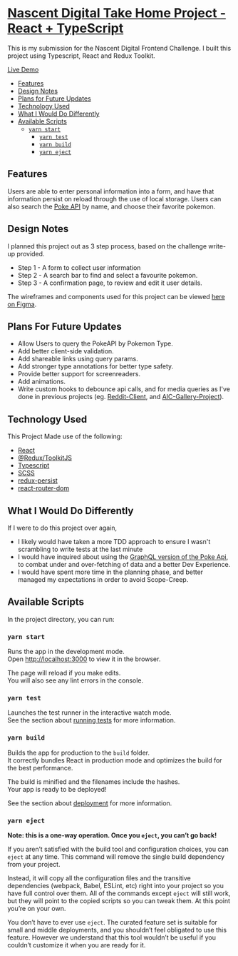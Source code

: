 # [Nascent Digital Take Home Project - React + TypeScript](https://dg-nascent-takehome.netlify.app/) 


This is my submission for the Nascent Digital Frontend Challenge. I built this project using Typescript, React and Redux Toolkit.

[Live Demo](https://dg-nascent-takehome.netlify.app/)

- [Features](#features)
- [Design Notes](#design-notes)
- [Plans for Future Updates](#plans-for-future-updates)
- [Technology Used](#technology-used)
- [What I Would Do Differently](#What-I-Would-Do-Differently)
- [Available Scripts](#available-scripts)
  - [`yarn start`](#yarn-start)
    - [`yarn test`](#yarn-test)
    - [`yarn build`](#yarn-build)
    - [`yarn eject`](#yarn-eject)

## Features

Users are able to enter personal information into a form, and have that information persist on reload through the use of local storage. Users can also search the [Poke API](https://pokeapi.co/) by name, and choose their favorite pokemon. 

## Design Notes
I planned this project out as 3 step process, based on the challenge write-up provided. 
- Step 1 - A form to collect user information 
- Step 2 - A search bar to find and select a favourite pokemon. 
- Step 3 - A confirmation page, to review and edit it user details.

The wireframes and components used for this project can be viewed [here on Figma](https://www.figma.com/file/YQzMrHJteD28316hJZfO3J/Nascent-Digital-Assesment?node-id=0%3A1). 

## Plans For Future Updates

- Allow Users to query the PokeAPI by Pokemon Type.
- Add better client-side validation.
- Add shareable links using query params. 
- Add stronger type annotations for better type safety. 
- Provide better support for screenreaders. 
- Add animations. 
- Write custom hooks to debounce api calls, and for media queries as I've done in previous projects (eg. [Reddit-Client](https://github.com/DakotahGodfrey/react-reddit-client), and [AIC-Gallery-Project](https://github.com/DakotahGodfrey/aic-project)).

## Technology Used

This Project Made use of the following:

- [React](https://reactjs.org/docs/getting-started.html)
- [@Redux/ToolkitJS](https://redux-toolkit.js.org/introduction/getting-started)
- [Typescript](https://www.typescriptlang.org/docs/)
- [SCSS](https://sass-lang.com/documentation/syntax)
- [redux-persist](https://github.com/rt2zz/redux-persist#readme)
- [react-router-dom](https://reactrouter.com/docs/en/v6/getting-started/installation)

## What I Would Do Differently 

If I were to do this project over again, 
- I likely would have taken a more TDD approach to ensure I wasn't scrambling to write tests at the last minute
- I would have inquired about using the [GraphQL version of the Poke Api](https://pokeapi.co/docs/graphql), to combat under and over-fetching of data and a better Dev Experience. 
- I would have spent more time in the planning phase, and better managed my expectations in order to avoid Scope-Creep.


## Available Scripts

In the project directory, you can run:

### `yarn start`

Runs the app in the development mode.<br />
Open [http://localhost:3000](http://localhost:3000) to view it in the browser.

The page will reload if you make edits.<br />
You will also see any lint errors in the console.

### `yarn test`

Launches the test runner in the interactive watch mode.<br />
See the section about [running tests](https://facebook.github.io/create-react-app/docs/running-tests) for more information.

### `yarn build`

Builds the app for production to the `build` folder.<br />
It correctly bundles React in production mode and optimizes the build for the best performance.

The build is minified and the filenames include the hashes.<br />
Your app is ready to be deployed!

See the section about [deployment](https://facebook.github.io/create-react-app/docs/deployment) for more information.

### `yarn eject`

**Note: this is a one-way operation. Once you `eject`, you can’t go back!**

If you aren’t satisfied with the build tool and configuration choices, you can `eject` at any time. This command will remove the single build dependency from your project.

Instead, it will copy all the configuration files and the transitive dependencies (webpack, Babel, ESLint, etc) right into your project so you have full control over them. All of the commands except `eject` will still work, but they will point to the copied scripts so you can tweak them. At this point you’re on your own.

You don’t have to ever use `eject`. The curated feature set is suitable for small and middle deployments, and you shouldn’t feel obligated to use this feature. However we understand that this tool wouldn’t be useful if you couldn’t customize it when you are ready for it.
